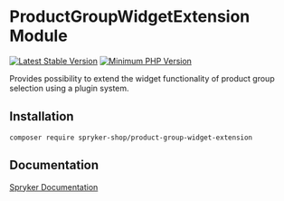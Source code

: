 # ProductGroupWidgetExtension Module
[![Latest Stable Version](https://poser.pugx.org/spryker-shop/product-group-widget-extension/v/stable.svg)](https://packagist.org/packages/spryker-shop/product-group-widget-extension)
[![Minimum PHP Version](https://img.shields.io/badge/php-%3E%3D%208.1-8892BF.svg)](https://php.net/)

Provides possibility to extend the widget functionality of product group selection using a plugin system.

## Installation

```
composer require spryker-shop/product-group-widget-extension
```

## Documentation

[Spryker Documentation](https://docs.spryker.com)
